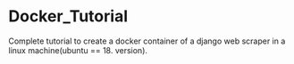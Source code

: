 # Docker_Tutorial
Complete tutorial to create a docker container of a django web scraper in  a linux machine(ubuntu == 18. version).
